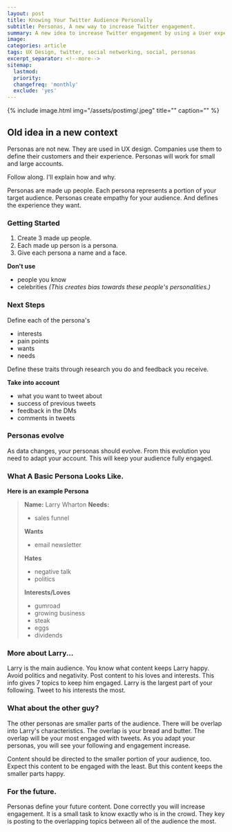 ```yaml
---
layout: post
title: Knowing Your Twitter Audience Personally
subtitle: Personas, A new way to increase Twitter engagement.
summary: A new idea to increase Twitter engagement by using a User experience method. How to know your Twitter audience.
image:
categories: article
tags: UX Design, twitter, social networking, social, personas
excerpt_separator: <!--more-->
sitemap:
  lastmod: 
  priority: 
  changefreq: 'monthly'
  exclude: 'yes'
---
```

{% include image.html
  img="/assets/postimg/.jpeg"
  title=""
  caption="" %}
  
  ## Old idea in a new context
Personas are not new. They are used in UX design. Companies use them to define their customers and their experience. Personas will work for small and large accounts.

Follow along. I'll explain how and why.

Personas are made up people. Each persona represents a portion of your target audience. Personas create empathy for your audience. And defines the experience they want.

### Getting Started
 1.  Create 3 made up people. 
 2. Each made up person is a persona. 
 3. Give each persona a name and a face.

**Don't use**
- people you know
- celebrities
*(This creates bias towards these people's personalities.)*

### Next Steps

Define each of the persona's
- interests
- pain points
- wants
- needs

Define these traits through research you do and feedback you receive.

**Take into account**
- what you want to tweet about
- success of previous tweets
- feedback in the DMs
- comments in tweets

### Personas evolve
As data changes, your personas should evolve. From this evolution you need to adapt your account. This will keep your audience fully engaged.

### What A Basic Persona Looks Like.

**Here is an example Persona**

> **Name:** Larry Wharton
> **Needs:**
> - sales funnel 
>
> **Wants**
> - email newsletter
> 
> **Hates**
> - negative talk
> - politics
> 
> **Interests/Loves**
> - gumroad
> - growing business
> - steak
> - eggs
> - dividends

### More about Larry...
Larry is the main audience. You know what content keeps Larry happy.  Avoid politics and negativity. Post content to his loves and interests. This info gives 7 topics to keep him engaged. Larry is the largest part of your following. Tweet to his interests the most.

### What about the other guy?
The other personas are smaller parts of the audience. There will be overlap into Larry's characteristics. The overlap is your bread and butter. The overlap will be your most engaged with tweets. As you adapt your personas, you will see your following and engagement increase.

Content should be directed to the smaller portion of your audience, too. Expect this content to be engaged with the least. But this content keeps the smaller parts happy.

### For the future.
Personas define your future content. Done correctly you will increase engagement. It is a small task to know exactly who is in the crowd. They key is posting to the overlapping topics between all of the audience the most.
